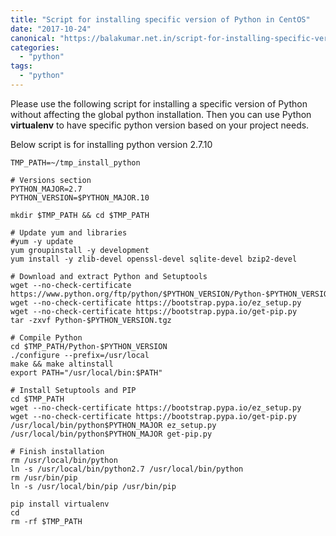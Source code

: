 ```yaml
---
title: "Script for installing specific version of Python in CentOS"
date: "2017-10-24"
canonical: "https://balakumar.net.in/script-for-installing-specific-version-of-python-in-centos/"
categories: 
  - "python"
tags: 
  - "python"
---
```


Please use the following script for installing a specific version of Python without affecting the global python installation. Then you can use Python **virtualenv** to have specific python version based on your project needs.

Below script is for installing python version 2.7.10

```shell
TMP_PATH=~/tmp_install_python

# Versions section
PYTHON_MAJOR=2.7
PYTHON_VERSION=$PYTHON_MAJOR.10

mkdir $TMP_PATH && cd $TMP_PATH

# Update yum and libraries
#yum -y update
yum groupinstall -y development
yum install -y zlib-devel openssl-devel sqlite-devel bzip2-devel

# Download and extract Python and Setuptools
wget --no-check-certificate https://www.python.org/ftp/python/$PYTHON_VERSION/Python-$PYTHON_VERSION.tgz
wget --no-check-certificate https://bootstrap.pypa.io/ez_setup.py
wget --no-check-certificate https://bootstrap.pypa.io/get-pip.py
tar -zxvf Python-$PYTHON_VERSION.tgz

# Compile Python
cd $TMP_PATH/Python-$PYTHON_VERSION
./configure --prefix=/usr/local
make && make altinstall
export PATH="/usr/local/bin:$PATH"

# Install Setuptools and PIP
cd $TMP_PATH
wget --no-check-certificate https://bootstrap.pypa.io/ez_setup.py
wget --no-check-certificate https://bootstrap.pypa.io/get-pip.py
/usr/local/bin/python$PYTHON_MAJOR ez_setup.py
/usr/local/bin/python$PYTHON_MAJOR get-pip.py

# Finish installation
rm /usr/local/bin/python
ln -s /usr/local/bin/python2.7 /usr/local/bin/python
rm /usr/bin/pip
ln -s /usr/local/bin/pip /usr/bin/pip

pip install virtualenv
cd
rm -rf $TMP_PATH
```
